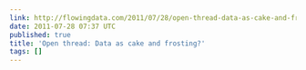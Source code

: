 ```yaml
---
link: http://flowingdata.com/2011/07/28/open-thread-data-as-cake-and-frosting/
date: 2011-07-28 07:37 UTC
published: true
title: 'Open thread: Data as cake and frosting?'
tags: []
---
```



